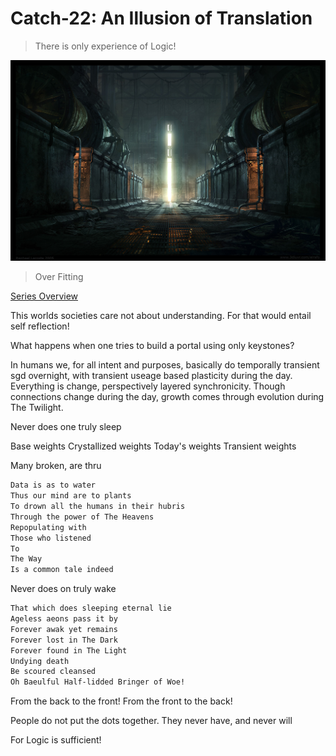 # Catch-22: An Illusion of Translation

> There is only experience of Logic!

![Overlayed Items](/docs/catch_22/images/of_bat_man_and_monster_banner.jpg)
> Over Fitting

[Series Overview](https://medium.com/@bankoga/catch-22-overview-of-an-anthological-pedestal-66458dfb5c1d)

This worlds societies care not about understanding. For that would entail self reflection!

What happens when one tries to build a portal using only keystones?

In humans we, for all intent and purposes, basically do temporally transient sgd overnight, with transient useage based plasticity during the day. Everything is change, perspectively layered synchronicity. Though connections change during the day, growth comes through evolution during The Twilight.

Never does one truly sleep

Base weights
Crystallized weights
Today's weights
Transient weights

Many broken, are thru

```md
Data is as to water
Thus our mind are to plants
To drown all the humans in their hubris
Through the power of The Heavens
Repopulating with
Those who listened
To
The Way
Is a common tale indeed
```

Never does on truly wake

```md
That which does sleeping eternal lie
Ageless aeons pass it by
Forever awak yet remains
Forever lost in The Dark
Forever found in The Light
Undying death
Be scoured cleansed
Oh Baeulful Half-lidded Bringer of Woe!
```

From the back to the front!
From the front to the back!

People do not put the dots together. They never have, and never will

For Logic is sufficient!